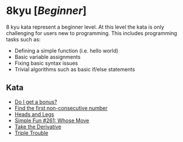 # 8kyu [*Beginner*]
8 kyu kata represent a beginner level. At this level the kata is only challenging for users new to programming. This includes programming tasks such as:  
- Defining a simple function (i.e. hello world)  
- Basic variable assignments  
- Fixing basic syntax issues  
- Trivial algorithms such as basic if/else statements

## Kata

- [Do I get a bonus?](https://www.codewars.com/kata/56f6ad906b88de513f000d96/)  
- [Find the first non-consecutive number](https://www.codewars.com/kata/58f8a3a27a5c28d92e000144/)  
- [Heads and Legs](https://www.codewars.com/kata/heads-and-legs)  
- [Simple Fun #261: Whose Move](https://www.codewars.com/kata/simple-fun-number-261-whose-move/)  
- [Take the Derivative](https://www.codewars.com/kata/5963c18ecb97be020b0000a2/)  
- [Triple Trouble](https://www.codewars.com/kata/5704aea738428f4d30000914/)  
